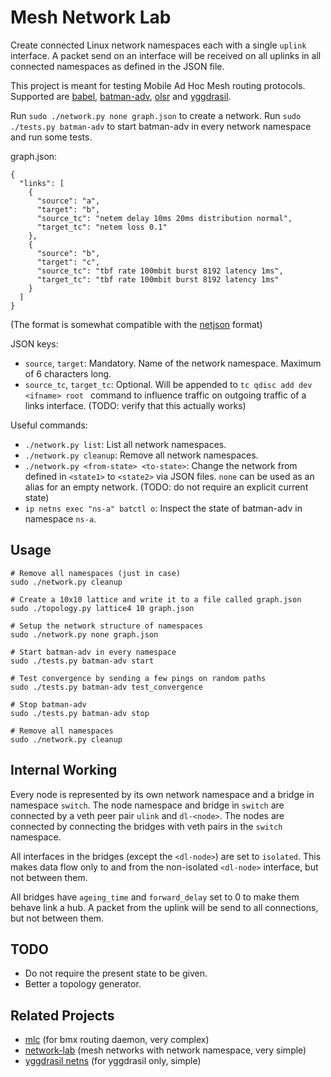 # Mesh Network Lab

Create connected Linux network namespaces each with a single `uplink` interface.
A packet send on an interface will be received on all uplinks in all connected namespaces as defined in the JSON file.

This project is meant for testing Mobile Ad Hoc Mesh routing protocols. Supported are [babel](https://www.irif.fr/~jch/software/babel/), [batman-adv](https://www.open-mesh.org/projects/open-mesh/wiki), [olsr](https://www.olsr.org) and [yggdrasil](https://github.com/yggdrasil-network).

Run `sudo ./network.py none graph.json` to create a network.
Run `sudo ./tests.py batman-adv` to start batman-adv in every network namespace and run some tests.

graph.json:
```
{
  "links": [
    {
      "source": "a",
      "target": "b",
      "source_tc": "netem delay 10ms 20ms distribution normal",
      "target_tc": "netem loss 0.1"
    },
    {
      "source": "b",
      "target": "c",
      "source_tc": "tbf rate 100mbit burst 8192 latency 1ms",
      "target_tc": "tbf rate 100mbit burst 8192 latency 1ms"
    }
  ]
}
```
(The format is somewhat compatible with the [netjson](http://netjson.org/) format)

JSON keys:

- `source`, `target`: Mandatory. Name of the network namespace. Maximum of 6 characters long.
- `source_tc`, `target_tc`: Optional. Will be appended to `tc qdisc add dev <ifname> root ` command to influence traffic on outgoing traffic of a links interface. (TODO: verify that this actually works)


Useful commands:

- `./network.py list`: List all network namespaces.
- `./network.py cleanup`: Remove all network namespaces.
- `./network.py <from-state> <to-state>`: Change the network from defined in `<state1>` to `<state2>` via JSON files. `none` can be used as an alias for an empty network. (TODO: do not require an explicit current state)
- `ip netns exec "ns-a" batctl o`: Inspect the state of batman-adv in namespace `ns-a`.

## Usage

```
# Remove all namespaces (just in case)
sudo ./network.py cleanup

# Create a 10x10 lattice and write it to a file called graph.json
sudo ./topology.py lattice4 10 graph.json

# Setup the network structure of namespaces
sudo ./network.py none graph.json

# Start batman-adv in every namespace
sudo ./tests.py batman-adv start

# Test convergence by sending a few pings on random paths
sudo ./tests.py batman-adv test_convergence

# Stop batman-adv
sudo ./tests.py batman-adv stop

# Remove all namespaces
sudo ./network.py cleanup
```

## Internal Working

Every node is represented by its own network namespace and a bridge in namespace `switch`. The node namespace and bridge in `switch` are connected by a veth peer pair `ulink` and `dl-<node>`.  The nodes are connected by connecting the bridges with veth pairs in the `switch` namespace.

All interfaces in the bridges (except the `<dl-node>`) are set to `isolated`. This makes data flow only to and from the non-isolated `<dl-node>` interface, but not between them.

All bridges have `ageing_time` and `forward_delay` set to 0 to make them behave link a hub. A packet from the uplink will be send to all connections, but not between them.

## TODO

- Do not require the present state to be given.
- Better a topology generator.

## Related Projects

- [mlc](https://github.com/axn/mlc) (for bmx routing daemon, very complex)
- [network-lab](https://github.com/sudomesh/network-lab) (mesh networks with network namespace, very simple)
- [yggdrasil netns](https://github.com/yggdrasil-network/yggdrasil-go/blob/master/misc/run-schannel-netns) (for yggdrasil only, simple)

